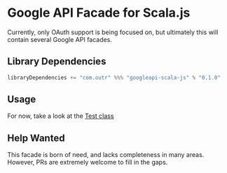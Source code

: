 # Google API Facade for Scala.js

Currently, only OAuth support is being focused on, but ultimately this will contain several Google API facades.

## Library Dependencies

```scala
libraryDependencies += "com.outr" %%% "googleapi-scala-js" % "0.1.0"
```

## Usage

For now, take a look at the [Test class](https://github.com/outr/googleapi.scala.js/blob/master/src/main/scala/test/Test.scala)

## Help Wanted

This facade is born of need, and lacks completeness in many areas. However, PRs are extremely welcome to fill in the
gaps.